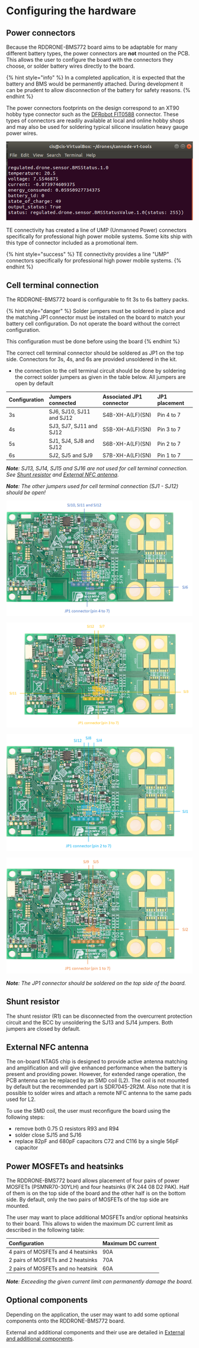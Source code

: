 # Configuring the hardware

## Power connectors

Because the RDDRONE-BMS772 board aims to be adaptable for many different battery types, the power connectors are **not** mounted on the PCB. This allows the user to configure the board with the connectors they choose, or solder battery wires directly to the board. 

{% hint style="info" %}
In a completed application, it is expected that the battery and BMS would be permanently attached. During development it can be prudent to allow disconnection of the battery for safety reasons.
{% endhint %}

The power connectors footprints on the design correspond to an XT90 hobby type connector such as the [DFRobot FIT0588](https://eu.mouser.com/ProductDetail/DFRobot/FIT0588?qs=w%2Fv1CP2dgqqgLwNcYqYWgQ%3D%3D) connector. These types of connectors are readily available at local and online hobby shops and may also be used for soldering typical silicone insulation heavy gauge power wires.   


![Optional XT90 Style Power connector](../../.gitbook/assets/image%20%284%29.png)

TE connectivity has created a line of UMP \(Unmanned Power\) connectors specifically for professional high power mobile systems. Some kits ship with this type of connector included as a promotional item.

{% hint style="success" %}
TE connectivity provides a line "UMP" connectors specifically for professional high power mobile systems.
{% endhint %}

## Cell terminal connection

The RDDRONE-BMS772 board is configurable to fit 3s to 6s battery packs. 

{% hint style="danger" %}
Solder jumpers must be soldered in place and the matching JP1 connector must be installed on the board to match your battery cell configuration. Do not operate the board without the correct configuration. 

This configuration must be done before using the board
{% endhint %}

The correct cell terminal connector should be soldered as JP1 on the top side. Connectors for 3s, 4s, and 6s are provided unsoldered in the kit.

* the connection to the cell terminal circuit should be done by soldering the correct solder jumpers as given in the table below. All jumpers are open by default

| Configuration | Jumpers connected | Associated JP1 connector | JP1 placement |
| :--- | :--- | :--- | :--- |
| 3s | SJ6, SJ10, SJ11 and SJ12 | S4B-XH-A\(LF\)\(SN\) | Pin 4 to 7 |
| 4s | SJ3, SJ7, SJ11 and SJ12 | S5B-XH-A\(LF\)\(SN\) | Pin 3 to 7 |
| 5s | SJ1, SJ4, SJ8 and SJ12 | S6B-XH-A\(LF\)\(SN\) | Pin 2 to 7 |
| 6s | SJ2, SJ5 and SJ9 | S7B-XH-A\(LF\)\(SN\) | Pin 1 to 7 |

_**Note**: SJ13, SJ14, SJ15 and SJ16 are not used for cell terminal connection. See_ [_Shunt resistor_](configuring-the-hardware.md#shunt-resistor) _and_ [_External NFC antenna_](configuring-the-hardware.md#external-nfc-antenna)_._

_**Note**: The other jumpers used for cell terminal connection \(SJ1 - SJ12\) should be open!_ 

![RDDRONE-BMS772 configuration for 3s \(bottom view\)](../../.gitbook/assets/image%20%2822%29.png)

![RDDRONE-BMS772 configuration for 4s \(bottom view\)](../../.gitbook/assets/image%20%2818%29.png)

![RDDRONE-BMS772 configuration for 5s \(bottom view\)](../../.gitbook/assets/image%20%2814%29.png)

![RDDRONE-BMS772 configuration for 6s \(bottom view\)](../../.gitbook/assets/image%20%2820%29.png)

_**Note**: The JP1 connector should be soldered on the top side of the board._

## Shunt resistor

The shunt resistor \(R1\) can be disconnected from the overcurrent protection circuit and the BCC by unsoldering the SJ13 and SJ14 jumpers. Both jumpers are closed by default.

## External NFC antenna

The on-board NTAG5 chip is designed to provide active antenna matching and amplification and will give enhanced performance when the battery is present and providing power. However, for extended range operation, the PCB antenna can be replaced by an SMD coil \(L2\). The coil is not mounted by default but the recommended part is SDR7045-2R2M. Also note that it is possible to solder wires and attach a remote NFC antenna to the same pads used for L2.

To use the SMD coil, the user must reconfigure the board using the following steps:

* remove both 0.75 Ω resistors R93 and R94
* solder close SJ15 and SJ16
* replace 82pF and 680pF capacitors C72 and C116 by a single 56pF capacitor

## Power MOSFETs and heatsinks

The RDDRONE-BMS772 board allows placement of four pairs of power MOSFETs \(PSMNR70-30YLH\) and four heatsinks \(FK 244 08 D2 PAK\). Half of them is on the top side of the board and the other half is on the bottom side. By default, only the two pairs of MOSFETs of the top side are mounted.

The user may want to place additional MOSFETs and/or optional heatsinks to their board. This allows to widen the maximum DC current limit as described in the following table:

| Configuration | Maximum DC current |
| :--- | :--- |
| 4 pairs of MOSFETs and 4 heatsinks | 90A |
| 2 pairs of MOSFETs and 2 heatsinks | 70A |
| 2 pairs of MOSFETs and no heatsink | 60A |

_**Note**: Exceeding the given current limit can permanently damage the board._

## Optional components

Depending on the application, the user may want to add some optional components onto the RDDRONE-BMS772 board.

External and additional components and their use are detailed in [External and additional components](../getting-to-know-the-hardware/board-components.md#external-and-additional-components).

